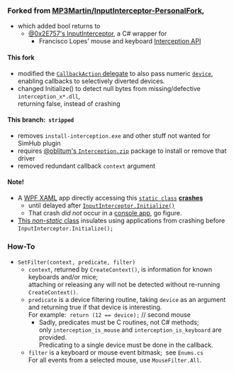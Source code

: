 ### Forked from [MP3Martin/InputInterceptor-PersonalFork](https://github.com/MP3Martin/InputInterceptor-PersonalFork),  
- which added bool returns to  
	- [@0x2E757's InputInterceptor](https://github.com/0x2E757/InputInterceptor/), a C# wrapper for   
		- Francisco Lopes' mouse and keyboard [Interception API](https://www.oblita.com/interception.html)

#### This fork
- modified the [`CallbackAction` delegate](blob/master/InputInterceptor/Classes/Hook.cs#L13)
 to also pass numeric [`device`](blob/master/InputInterceptor/Classes/Hook.cs#L68),  
 enabling callbacks to selectively diverted devices.
- changed Initialize() to detect null bytes from missing/defective `interception_x*.dll`,  
  returning false, instead of crashing

#### This branch:&nbsp; `stripped`
- removes `install-interception.exe` and other stuff not wanted for SimHub plugin
- requires [@oblitum's `Interception.zip`](https://github.com/oblitum/Interception/releases/latest) package to install or remove that driver
- removed redundant callback `context` argument

#### Note!
- A [WPF XAML](https://github.com/blekenbleu/WPF_XAML) app directly accessing this
 [`static class`](https://github.com/blekenbleu/InputIntercept/blob/stripped/InputInterceptor/InputInterceptor.cs#L17)
 [**crashes**](https://github.com/blekenbleu/InputIntercept/blob/3193937a7edbd6268ef19ec5ab6afa3079a4ac36/InputInterceptor/InputInterceptor.cs#L24)  
	- until delayed after [`InputInterceptor.Initialize()`](https://github.com/blekenbleu/InputIntercept/blob/3193937a7edbd6268ef19ec5ab6afa3079a4ac36/InputInterceptor/InputInterceptor.cs#L45)
	- That crash <i>did not</i> occur in a [console app](https://github.com/blekenbleu/InterceptMouse), go figure.
- [This *non-static* class](https://github.com/blekenbleu/InterceptMouse/blob/class/Intercept.cs) insulates using applications from crashing before `InputInterceptor.Initialize();`

### How-To
- `SetFilter(context, predicate, filter)`  
	- `context`, returned by `CreateContext()`, is information for known keyboards and/or mice;  
		attaching or releasing any will not be detected without re-running `CreateContext()`.  
	- `predicate` is a device filtering routine, taking `device` as an argument  
		and returning true if that device is interesting.  
		For example:&nbsp; `return (12 == device);` // second mouse  
		- Sadly, predicates must be C routines, not C# methods;  
			only `interception_is_mouse` and `interception_is_keyboard` are provided.  
			Predicating to a single device must be done in the callback.
	- `filter` is a keyboard or mouse event bitmask;&nbsp; see `Enums.cs`  
		For all events from a selected mouse, use `MouseFilter.All`.
